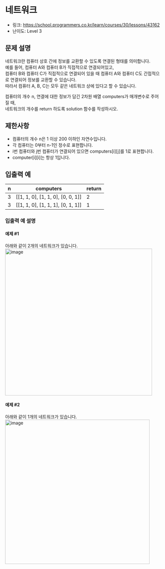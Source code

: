 # 네트워크

- 링크: https://school.programmers.co.kr/learn/courses/30/lessons/43162
- 난이도: Level 3

## 문제 설명

네트워크란 컴퓨터 상호 간에 정보를 교환할 수 있도록 연결된 형태를 의미합니다.  
예를 들어, 컴퓨터 A와 컴퓨터 B가 직접적으로 연결되어있고,  
컴퓨터 B와 컴퓨터 C가 직접적으로 연결되어 있을 때 컴퓨터 A와 컴퓨터 C도 간접적으로 연결되어 정보를 교환할 수 있습니다.  
따라서 컴퓨터 A, B, C는 모두 같은 네트워크 상에 있다고 할 수 있습니다.  

컴퓨터의 개수 n, 연결에 대한 정보가 담긴 2차원 배열 computers가 매개변수로 주어질 때,  
네트워크의 개수를 return 하도록 solution 함수를 작성하시오.

## 제한사항

- 컴퓨터의 개수 n은 1 이상 200 이하인 자연수입니다.
- 각 컴퓨터는 0부터 n-1인 정수로 표현합니다.
- i번 컴퓨터와 j번 컴퓨터가 연결되어 있으면 computers[i][j]를 1로 표현합니다.
- computer[i][i]는 항상 1입니다.

## 입출력 예

|n|computers|return|
|--|--|--|
|3|[[1, 1, 0], [1, 1, 0], [0, 0, 1]]|2|
|3|[[1, 1, 0], [1, 1, 1], [0, 1, 1]]|1|

### 입출력 예 설명

#### 예제 #1
아래와 같이 2개의 네트워크가 있습니다.
<img width="474" alt="image" src="https://user-images.githubusercontent.com/46602874/208282943-37326416-5212-4b9c-aba7-7dc9fb37ca98.png">

#### 예제 #2
아래와 같이 1개의 네트워크가 있습니다.
<img width="466" alt="image" src="https://user-images.githubusercontent.com/46602874/208282947-b7963c55-b1df-4588-8879-4e9c84fa8030.png">

